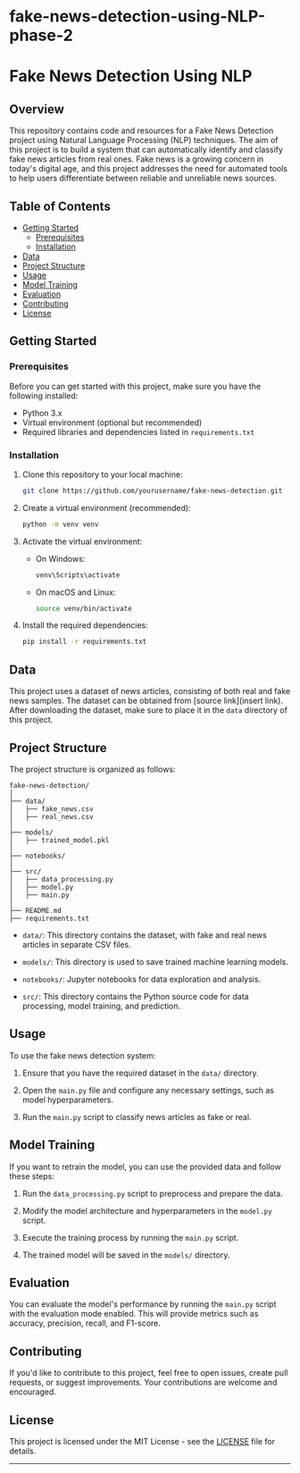 # fake-news-detection-using-NLP-phase-2
# Fake News Detection Using NLP

## Overview

This repository contains code and resources for a Fake News Detection project using Natural Language Processing (NLP) techniques. The aim of this project is to build a system that can automatically identify and classify fake news articles from real ones. Fake news is a growing concern in today's digital age, and this project addresses the need for automated tools to help users differentiate between reliable and unreliable news sources.

## Table of Contents

- [Getting Started](#getting-started)
  - [Prerequisites](#prerequisites)
  - [Installation](#installation)
- [Data](#data)
- [Project Structure](#project-structure)
- [Usage](#usage)
- [Model Training](#model-training)
- [Evaluation](#evaluation)
- [Contributing](#contributing)
- [License](#license)

## Getting Started

### Prerequisites

Before you can get started with this project, make sure you have the following installed:

- Python 3.x
- Virtual environment (optional but recommended)
- Required libraries and dependencies listed in `requirements.txt`

### Installation

1. Clone this repository to your local machine:

   ```bash
   git clone https://github.com/yourusername/fake-news-detection.git
   ```

2. Create a virtual environment (recommended):

   ```bash
   python -m venv venv
   ```

3. Activate the virtual environment:

   - On Windows:

     ```bash
     venv\Scripts\activate
     ```

   - On macOS and Linux:

     ```bash
     source venv/bin/activate
     ```

4. Install the required dependencies:

   ```bash
   pip install -r requirements.txt
   ```

## Data

This project uses a dataset of news articles, consisting of both real and fake news samples. The dataset can be obtained from [source link](insert link). After downloading the dataset, make sure to place it in the `data` directory of this project.

## Project Structure

The project structure is organized as follows:

```
fake-news-detection/
│
├── data/
│   ├── fake_news.csv
│   ├── real_news.csv
│
├── models/
│   ├── trained_model.pkl
│
├── notebooks/
│
├── src/
│   ├── data_processing.py
│   ├── model.py
│   ├── main.py
│
├── README.md
├── requirements.txt
```

- `data/`: This directory contains the dataset, with fake and real news articles in separate CSV files.

- `models/`: This directory is used to save trained machine learning models.

- `notebooks/`: Jupyter notebooks for data exploration and analysis.

- `src/`: This directory contains the Python source code for data processing, model training, and prediction.

## Usage

To use the fake news detection system:

1. Ensure that you have the required dataset in the `data/` directory.

2. Open the `main.py` file and configure any necessary settings, such as model hyperparameters.

3. Run the `main.py` script to classify news articles as fake or real.

## Model Training

If you want to retrain the model, you can use the provided data and follow these steps:

1. Run the `data_processing.py` script to preprocess and prepare the data.

2. Modify the model architecture and hyperparameters in the `model.py` script.

3. Execute the training process by running the `main.py` script.

4. The trained model will be saved in the `models/` directory.

## Evaluation

You can evaluate the model's performance by running the `main.py` script with the evaluation mode enabled. This will provide metrics such as accuracy, precision, recall, and F1-score.

## Contributing

If you'd like to contribute to this project, feel free to open issues, create pull requests, or suggest improvements. Your contributions are welcome and encouraged.

## License

This project is licensed under the MIT License - see the [LICENSE](LICENSE) file for details.

---
